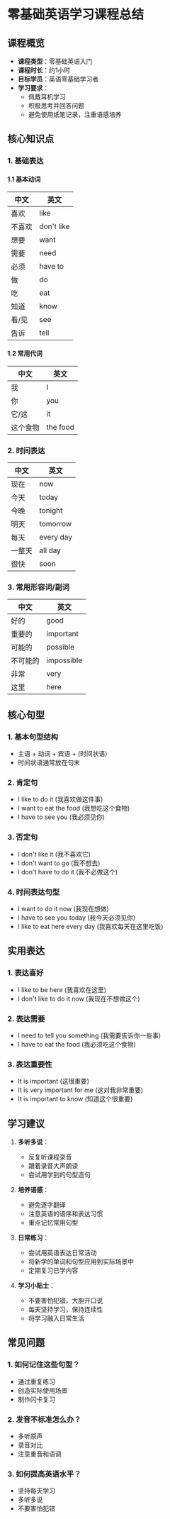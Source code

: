 # 零基础英语学习课程总结

## 课程概览
- **课程类型**：零基础英语入门
- **课程时长**：约1小时
- **目标学员**：英语零基础学习者
- **学习要求**：
  - 佩戴耳机学习
  - 积极思考并回答问题
  - 避免使用纸笔记录，注重语感培养

## 核心知识点

### 1. 基础表达

#### 1.1 基本动词
| 中文 | 英文 |
|------|------|
| 喜欢 | like |
| 不喜欢 | don't like |
| 想要 | want |
| 需要 | need |
| 必须 | have to |
| 做 | do |
| 吃 | eat |
| 知道 | know |
| 看/见 | see |
| 告诉 | tell |

#### 1.2 常用代词
| 中文 | 英文 |
|------|------|
| 我 | I |
| 你 | you |
| 它/这 | it |
| 这个食物 | the food |

### 2. 时间表达
| 中文 | 英文 |
|------|------|
| 现在 | now |
| 今天 | today |
| 今晚 | tonight |
| 明天 | tomorrow |
| 每天 | every day |
| 一整天 | all day |
| 很快 | soon |

### 3. 常用形容词/副词
| 中文 | 英文 |
|------|------|
| 好的 | good |
| 重要的 | important |
| 可能的 | possible |
| 不可能的 | impossible |
| 非常 | very |
| 这里 | here |

## 核心句型

### 1. 基本句型结构
- 主语 + 动词 + 宾语 + (时间状语)
- 时间状语通常放在句末

### 2. 肯定句
- I like to do it (我喜欢做这件事)
- I want to eat the food (我想吃这个食物)
- I have to see you (我必须见你)

### 3. 否定句
- I don't like it (我不喜欢它)
- I don't want to go (我不想去)
- I don't have to do it (我不必做这个)

### 4. 时间表达句型
- I want to do it now (我现在想做)
- I have to see you today (我今天必须见你)
- I like to eat here every day (我喜欢每天在这里吃饭)

## 实用表达

### 1. 表达喜好
- I like to be here (我喜欢在这里)
- I don't like to do it now (我现在不想做这个)

### 2. 表达需要
- I need to tell you something (我需要告诉你一些事)
- I have to eat the food (我必须吃这个食物)

### 3. 表达重要性
- It is important (这很重要)
- It is very important for me (这对我非常重要)
- It is important to know (知道这个很重要)

## 学习建议

1. **多听多说**：
   - 反复听课程录音
   - 跟着录音大声朗读
   - 尝试用学到的句型造句

2. **培养语感**：
   - 避免逐字翻译
   - 注意英语的语序和表达习惯
   - 重点记忆常用句型

3. **日常练习**：
   - 尝试用英语表达日常活动
   - 将新学的单词和句型应用到实际场景中
   - 定期复习已学内容

4. **学习小贴士**：
   - 不要害怕犯错，大胆开口说
   - 每天坚持学习，保持连续性
   - 将学习融入日常生活

## 常见问题

### 1. 如何记住这些句型？
- 通过重复练习
- 创造实际使用场景
- 制作闪卡复习

### 2. 发音不标准怎么办？
- 多听原声
- 录音对比
- 注意重音和语调

### 3. 如何提高英语水平？
- 坚持每天学习
- 多听多说 
- 不要害怕犯错
